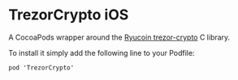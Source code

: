 # TrezorCrypto iOS

A CocoaPods wrapper around the [Ryucoin trezor-crypto](https://github.com/Ryucoin/trezor-crypto) C library.

To install it simply add the following line to your Podfile:

```
pod 'TrezorCrypto'
```
